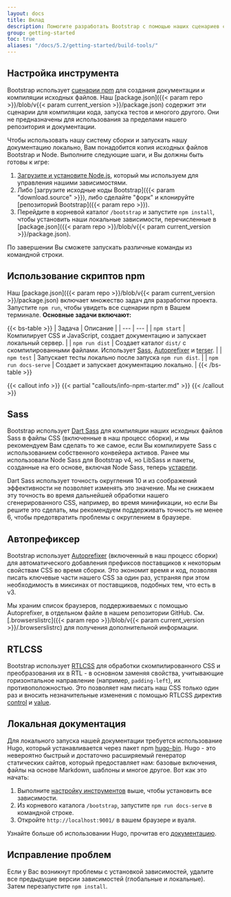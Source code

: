 ```yaml
---
layout: docs
title: Вклад
description: Помогите разработать Bootstrap с помощью наших сценариев сборки документации и тестов.
group: getting-started
toc: true
aliases: "/docs/5.2/getting-started/build-tools/"
---
```


## Настройка инструмента

Bootstrap использует [сценарии npm](https://docs.npmjs.com/misc/scripts/) для создания документации и компиляции исходных файлов. Наш [package.json]({{< param repo >}}/blob/v{{< param current_version >}}/package.json) содержит эти сценарии для компиляции кода, запуска тестов и многого другого. Они не предназначены для использования за пределами нашего репозитория и документации.

Чтобы использовать нашу систему сборки и запускать нашу документацию локально, Вам понадобится копия исходных файлов Bootstrap и Node. Выполните следующие шаги, и Вы должны быть готовы к игре:

1. [Загрузите и установите Node.js](https://nodejs.org/en/download/), который мы используем для управления нашими зависимостями.
2. Либо [загрузите исходные коды Bootstrap]({{< param "download.source" >}}), либо сделайте "форк" и клонируйте [репозиторий Bootstrap]({{< param repo >}}).
3. Перейдите в корневой каталог `/bootstrap` и запустите `npm install`, чтобы установить наши локальные зависимости, перечисленные в [package.json]({{< param repo >}}/blob/v{{< param current_version >}}/package.json).

По завершении Вы сможете запускать различные команды из командной строки.

## Использование скриптов npm

Наш [package.json]({{< param repo >}}/blob/v{{< param current_version >}}/package.json) включает множество задач для разработки проекта. Запустите `npm run`, чтобы увидеть все сценарии npm в Вашем терминале. **Основные задачи включают:**

{{< bs-table >}}
| Задача | Описание |
| --- | --- |
| `npm start` | Компилирует CSS и JavaScript, создает документацию и запускает локальный сервер. |
| `npm run dist` | Создает каталог `dist/` с скомпилированными файлами. Использует [Sass](https://sass-lang.com/), [Autoprefixer](https://github.com/postcss/autoprefixer) и [terser](https://github.com/terser/terser). |
| `npm test` | Запускает тесты локально после запуска `npm run dist`. |
| `npm run docs-serve` | Создает и запускает документацию локально. |
{{< /bs-table >}}

{{< callout info >}}
{{< partial "callouts/info-npm-starter.md" >}}
{{< /callout >}}

## Sass

Bootstrap использует [Dart Sass](https://sass-lang.com/dart-sass) для компиляции наших исходных файлов Sass в файлы CSS (включенные в наш процесс сборки), и мы рекомендуем Вам сделать то же самое, если Вы компилируете Sass с использованием собственного конвейера активов. Ранее мы использовали Node Sass для Bootstrap v4, но LibSass и пакеты, созданные на его основе, включая Node Sass, теперь [устарели](https://sass-lang.com/blog/libsass-is-deprecated).

Dart Sass использует точность округления 10 и из соображений эффективности не позволяет изменять это значение. Мы не снижаем эту точность во время дальнейшей обработки нашего сгенерированного CSS, например, во время минификации, но если Вы решите это сделать, мы рекомендуем поддерживать точность не менее 6, чтобы предотвратить проблемы с округлением в браузере.

## Автопрефиксер

Bootstrap использует [Autoprefixer](https://github.com/postcss/autoprefixer) (включенный в наш процесс сборки) для автоматического добавления префиксов поставщиков к некоторым свойствам CSS во время сборки. Это экономит время и код, позволяя писать ключевые части нашего CSS за один раз, устраняя при этом необходимость в миксинах от поставщиков, подобных тем, что есть в v3.

Мы храним список браузеров, поддерживаемых с помощью Autoprefixer, в отдельном файле в нашем репозитории GitHub. См. [.browserslistrc]({{< param repo >}}/blob/v{{< param current_version >}}/.browserslistrc) для получения дополнительной информации.

## RTLCSS

Bootstrap использует [RTLCSS](https://rtlcss.com/) для обработки скомпилированного CSS и преобразования их в RTL - в основном заменяя свойства, учитывающие горизонтальное направление (например, `padding-left`), их противоположностью. Это позволяет нам писать наш CSS только один раз и вносить незначительные изменения с помощью RTLCSS директив [control](https://rtlcss.com/learn/usage-guide/control-directives/) и [value](https://rtlcss.com/learn/usage-guide/value-directives/).

## Локальная документация

Для локального запуска нашей документации требуется использование Hugo, который устанавливается через пакет npm [hugo-bin](https://www.npmjs.com/package/hugo-bin). Hugo - это невероятно быстрый и достаточно расширяемый генератор статических сайтов, который предоставляет нам: базовые включения, файлы на основе Markdown, шаблоны и многое другое. Вот как это начать:

1. Выполните [настройку инструментов](#tooling-setup) выше, чтобы установить все зависимости.
2. Из корневого каталога `/bootstrap`, запустите `npm run docs-serve` в командной строке.
3. Откройте `http://localhost:9001/` в вашем браузере и вуаля.

Узнайте больше об использовании Hugo, прочитав его [документацию](https://gohugo.io/documentation/).

## Исправление проблем

Если у Вас возникнут проблемы с установкой зависимостей, удалите все предыдущие версии зависимостей (глобальные и локальные). Затем перезапустите `npm install`.
